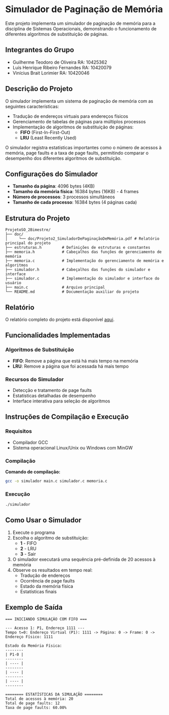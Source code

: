 # Simulador de Paginação de Memória

Este projeto implementa um simulador de paginação de memória para a disciplina de Sistemas Operacionais, demonstrando o funcionamento de diferentes algoritmos de substituição de páginas.

## Integrantes do Grupo

- Guilherme Teodoro de Oliveira RA: 10425362
- Luís Henrique Ribeiro Fernandes RA: 10420079  
- Vinícius Brait Lorimier RA: 10420046

## Descrição do Projeto

O simulador implementa um sistema de paginação de memória com as seguintes características:

- Tradução de endereços virtuais para endereços físicos
- Gerenciamento de tabelas de páginas para múltiplos processos
- Implementação de algoritmos de substituição de páginas:
  - **FIFO** (First-In-First-Out)
  - **LRU** (Least Recently Used)

O simulador registra estatísticas importantes como o número de acessos à memória, page faults e a taxa de page faults, permitindo comparar o desempenho dos diferentes algoritmos de substituição.

## Configurações do Simulador

- **Tamanho da página**: 4096 bytes (4KB)
- **Tamanho da memória física**: 16384 bytes (16KB) - 4 frames
- **Número de processos**: 3 processos simultâneos
- **Tamanho de cada processo**: 16384 bytes (4 páginas cada)

## Estrutura do Projeto

```
ProjetoSO_2Bimestre/
├── doc/
│     └── doc/Projeto2_SimuladorDePaginaçãoDeMemória.pdf # Relatório principal do projeto
├── estruturas.h         # Definições de estruturas e constantes
├── memoria.h            # Cabeçalhos das funções de gerenciamento de memória
├── memoria.c            # Implementação do gerenciamento de memória e algoritmos
├── simulador.h          # Cabeçalhos das funções do simulador e interface
├── simulador.c          # Implementação do simulador e interface do usuário
├── main.c               # Arquivo principal
└── README.md            # Documentação auxiliar do projeto
```

## Relatório

O relatório completo do projeto está disponível [aqui](doc/Projeto2_SimuladorDePaginaçãoDeMemória.pdf).

## Funcionalidades Implementadas

### Algoritmos de Substituição
- **FIFO**: Remove a página que está há mais tempo na memória
- **LRU**: Remove a página que foi acessada há mais tempo

### Recursos do Simulador
- Detecção e tratamento de page faults
- Estatísticas detalhadas de desempenho
- Interface interativa para seleção de algoritmos

## Instruções de Compilação e Execução

### Requisitos
- Compilador GCC
- Sistema operacional Linux/Unix ou Windows com MinGW

### Compilação

**Comando de compilação:**
```bash
gcc -o simulador main.c simulador.c memoria.c
```

### Execução
```bash
./simulador
```

## Como Usar o Simulador

1. Execute o programa
2. Escolha o algoritmo de substituição:
   - **1** - FIFO
   - **2** - LRU  
   - **3** - Sair
3. O simulador executará uma sequência pré-definida de 20 acessos à memória
4. Observe os resultados em tempo real:
   - Tradução de endereços
   - Ocorrência de page faults
   - Estado da memória física
   - Estatísticas finais

## Exemplo de Saída

```
=== INICIANDO SIMULAÇÃO COM FIFO ===

--- Acesso 1: P1, Endereço 1111 ---
Tempo t=0: Endereço Virtual (P1): 1111 -> Página: 0 -> Frame: 0 -> Endereço Físico: 1111

Estado da Memória Física:
--------
| P1-0 |
--------
| ---- |
--------
| ---- |
--------
| ---- |
--------

======== ESTATÍSTICAS DA SIMULAÇÃO ========
Total de acessos à memória: 20
Total de page faults: 12
Taxa de page faults: 60.00%
```